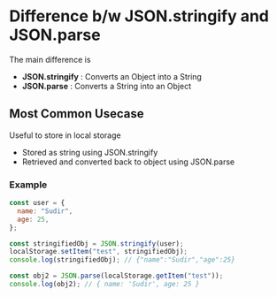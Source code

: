# Difference b/w JSON.stringify and JSON.parse

The main difference is

- **JSON.stringify** : Converts an Object into a String
- **JSON.parse** : Converts a String into an Object

## Most Common Usecase

Useful to store in local storage

- Stored as string using JSON.stringify
- Retrieved and converted back to object using JSON.parse

### Example

```javascript
const user = {
  name: "Sudir",
  age: 25,
};

const stringifiedObj = JSON.stringify(user);
localStorage.setItem("test", stringifiedObj);
console.log(stringifiedObj); // {"name":"Sudir","age":25}

const obj2 = JSON.parse(localStorage.getItem("test"));
console.log(obj2); // { name: 'Sudir', age: 25 }
```
